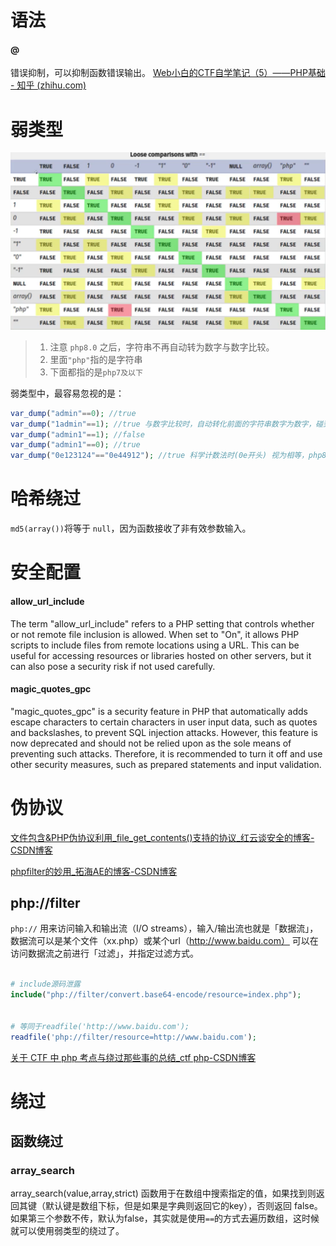 # 语法

#### @
错误抑制，可以抑制函数错误输出。
[Web小白的CTF自学笔记（5）——PHP基础 - 知乎 (zhihu.com)](https://zhuanlan.zhihu.com/p/688362521)

# 弱类型

![](../../attachments/Pasted%20image%2020230911233713.png)
> 1. 注意 `php8.0` 之后，字符串不再自动转为数字与数字比较。
> 2. 里面`"php"`指的是字符串
> 3. 下面都指的是`php7及以下`

弱类型中，最容易忽视的是：
```php
var_dump("admin"==0); //true
var_dump("1admin"==1); //true 与数字比较时，自动转化前面的字符串数字为数字，碰到其他字符结束
var_dump("admin1"==1); //false
var_dump("admin1"==0); //true
var_dump("0e123124"=="0e44912"); //true 科学计数法时(0e开头) 视为相等，php8也适用
```

# 哈希绕过
`md5(array())`将等于 `null`，因为函数接收了非有效参数输入。


# 安全配置

#### allow_url_include
The term "allow_url_include" refers to a PHP setting that controls whether or not remote file inclusion is allowed. When set to "On", it allows PHP scripts to include files from remote locations using a URL. This can be useful for accessing resources or libraries hosted on other servers, but it can also pose a security risk if not used carefully.

#### magic_quotes_gpc
"magic_quotes_gpc" is a security feature in PHP that automatically adds escape characters to certain characters in user input data, such as quotes and backslashes, to prevent SQL injection attacks. However, this feature is now deprecated and should not be relied upon as the sole means of preventing such attacks. Therefore, it is recommended to turn it off and use other security measures, such as prepared statements and input validation.


# 伪协议

[文件包含&PHP伪协议利用_file_get_contents()支持的协议_红云谈安全的博客-CSDN博客](https://blog.csdn.net/qq_51524329/article/details/121439731)

[phpfilter的妙用_拓海AE的博客-CSDN博客](https://blog.csdn.net/weixin_44576725/article/details/124177555)


## php://filter
`php://` 用来访问输入和输出流（I/O streams），输入/输出流也就是「数据流」，数据流可以是某个文件（xx.php）或某个url（http://www.baidu.com）
可以在访问数据流之前进行「过滤」，并指定过滤方式。

```php

# include源码泄露
include("php://filter/convert.base64-encode/resource=index.php");


# 等同于readfile('http://www.baidu.com');
readfile('php://filter/resource=http://www.baidu.com');


```


[关于 CTF 中 php 考点与绕过那些事的总结_ctf php-CSDN博客](https://blog.csdn.net/Myon5/article/details/136455078)
# 绕过

## 函数绕过

### array_search
array_search(value,array,strict) 函数用于在数组中搜索指定的值，如果找到则返回其键（默认键是数组下标，但是如果是字典则返回它的key），否则返回 false。
如果第三个参数不传，默认为false，其实就是使用`==`的方式去遍历数组，这时候就可以使用弱类型的绕过了。

